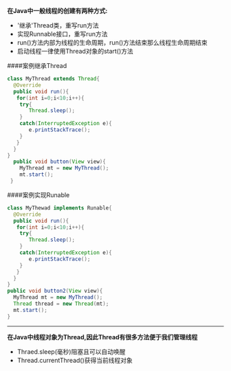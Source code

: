 **在Java中一般线程的创建有两种方式:**  


- '继承'Thread类，重写run方法  
- 实现Runnable接口，重写run方法  
- run()方法内部为线程的生命周期，run()方法结束那么线程生命周期结束  
- 启动线程一律使用Thread对象的start()方法

####案例继承Thread  
```Java
class MyThread extends Thread{
  @Override
  public void run(){
   for(int i=0;i<10;i++){
    try{
       Thread.sleep();
    }
    catch(InterruptedException e){
       e.printStackTrace();
    }
   }
  }
}
  public void button(View view){
    MyThread mt = new MyThread();
    mt.start();
 }
```
####案例实现Runable
```Java
class MyThewad implements Runable{
  @Override
  public void run(){
   for(int i=0;i<10;i++){
    try{
       Thread.sleep();
    }
    catch(InterruptedException e){
       e.printStackTrace();
    }
   }
  }
}
public void button2(View view){
  MyThread mt = new MyThread();
  Thread thread = new Thread(mt);
  mt.start();
}
```


---
__在Java中线程对象为Thread,因此Thread有很多方法便于我们管理线程__
- Thraed.sleep(毫秒)阻塞且可以自动唤醒
- Thread.currentThread()获得当前线程对象



